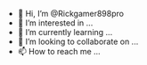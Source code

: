 - 👋 Hi, I’m @Rickgamer898pro
- 👀 I’m interested in ...
- 🌱 I’m currently learning ...
- 💞️ I’m looking to collaborate on ...
- 📫 How to reach me ...

<!---
Rickgamer898pro/Rickgamer898pro is a ✨ special ✨ repository because its `README.md` (this file) appears on your GitHub profile.
You can click the Preview link to take a look at your changes.
--->
